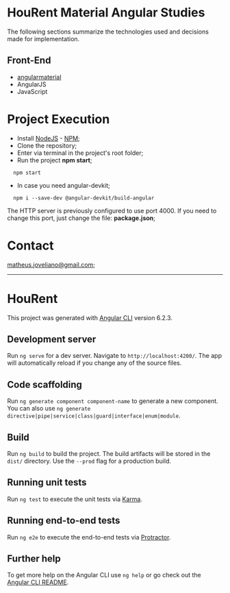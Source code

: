 # HouRent Material Angular Studies

The following sections summarize the technologies used and decisions made for implementation.

## Front-End
- [angularmaterial](https://material.angularjs.org/)
- AngularJS
- JavaScript

# Project Execution

- Install [NodeJS](https://nodejs.org/en/) - [NPM](https://www.npmjs.com/);
- Clone the repository;
- Enter via terminal in the project's root folder;
- Run the project **npm start**;
```shell
  npm start
```
- In case you need angular-devkit;
```
  npm i --save-dev @angular-devkit/build-angular
```

The HTTP server is previously configured to use port 4000. If you need to change this port, just change the file:
**package.json**;

# Contact

matheus.joveliano@gmail.com;

__________

# HouRent

This project was generated with [Angular CLI](https://github.com/angular/angular-cli) version 6.2.3.

## Development server

Run `ng serve` for a dev server. Navigate to `http://localhost:4200/`. The app will automatically reload if you change any of the source files.

## Code scaffolding

Run `ng generate component component-name` to generate a new component. You can also use `ng generate directive|pipe|service|class|guard|interface|enum|module`.

## Build

Run `ng build` to build the project. The build artifacts will be stored in the `dist/` directory. Use the `--prod` flag for a production build.

## Running unit tests

Run `ng test` to execute the unit tests via [Karma](https://karma-runner.github.io).

## Running end-to-end tests

Run `ng e2e` to execute the end-to-end tests via [Protractor](http://www.protractortest.org/).

## Further help

To get more help on the Angular CLI use `ng help` or go check out the [Angular CLI README](https://github.com/angular/angular-cli/blob/master/README.md).
